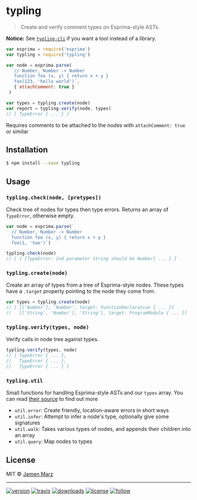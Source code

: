 # typling

> Create and verify comment types on Esprima-style ASTs

**Notice:** See [`typling-cli`](https://npmjs.com/typling-cli) if you want a tool instead of a library.

```js
var esprima = require('esprima')
var typling = require('typling')

var node = esprima.parse(
  `// Number, Number -> Number
   function foo (x, y) { return x + y }
   foo(123, 'hello world')`,
   { attachComment: true }
 )

var types = typling.create(node)
var report = typling.verify(node, types)
// [ TypeError { ... } ]
```

Requires comments to be attached to the nodes with `attachComment: true` or similar

## Installation

```sh
$ npm install --save typling
```

## Usage

### `typling.check(node, [pretypes])`

Check tree of nodes for types then type errors.  Returns an array of `TypeError`, otherwise empty.

```js
var node = esprima.parse(`
  // Number, Number -> Number
  function foo (x, y) { return x + y }
  foo(1, 'two')`)

typling.check(node)
// [ { [TypeError: 2nd parameter String should be Number] ... } ]
```

### `typling.create(node)`

Create an array of types from a tree of Esprima-style nodes.  These types have a `.target` property pointing to the node they come from.

```js
var types = typling.create(node)
// [ [['Number'], 'Number', target: FunctionDeclaration { ... }]
//   [['String', 'Number'], 'String'], target: ProgramModule { ... }]
```

### `typling.verify(types, node)`

Verify calls in node tree against types.

```js
typling.verify(types, node)
// [ TypeError { ... },
//   TypeError { ... },
//   TypeError { ... } ]
```

### `typling.util`

Small functions for handling Esprima-style ASTs and our `types` array.  You can read [their source](lib/util) to find out more

 - `util.error`: Create friendly, location-aware errors in short ways
 - `util.infer`: Attempt to infer a node's type, optionally give some signatures
 - `util.walk`: Takes various types of nodes, and appends their children into an array
 - `util.query`: Map nodes to types

## License

MIT © [Jamen Marz](https://git.io/jamen)

---

[![version](https://img.shields.io/npm/v/typling.svg?style=flat-square)][package] [![travis](https://img.shields.io/travis/jamen/typling.svg?style=flat-square)](https://travis-ci.org/jamen/typling) [![downloads](https://img.shields.io/npm/dt/typling.svg?style=flat-square)][package] [![license](https://img.shields.io/npm/l/express.svg?style=flat-square)][package] [![follow](https://img.shields.io/github/followers/jamen.svg?style=social&label=Follow)](https://github.com/jamen)

[package]: https://npmjs.org/package/typling
